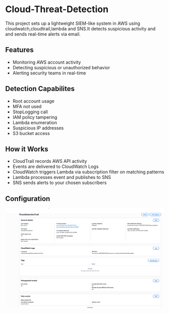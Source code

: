 # Cloud-Threat-Detection
This project sets up a lightweight SIEM-like system in AWS using cloudwatch,cloudtrail,lambda and SNS.It detects suspicious activity and and sends real-time alerts via email.

## Features
- Monitoring AWS account activity
- Detecting suspicious or unauthorized behavior 
- Alerting security teams in real-time
  
## Detection Capabilites
- Root account usage	
- MFA not used	
- StopLogging call	
- IAM policy tampering	
- Lambda enumeration	
- Suspicious IP addresses	
- S3 bucket access
## How it Works
- CloudTrail records AWS API activity
- Events are delivered to CloudWatch Logs
- CloudWatch triggers Lambda via subscription filter on matching patterns
- Lambda processes event and publishes to SNS
- SNS sends alerts to your chosen subscribers
## Configuration
![Alt text](https://github.com/Houman7/Cloud-Threat-Detection/blob/main/Cloudtrailconfig.png)
